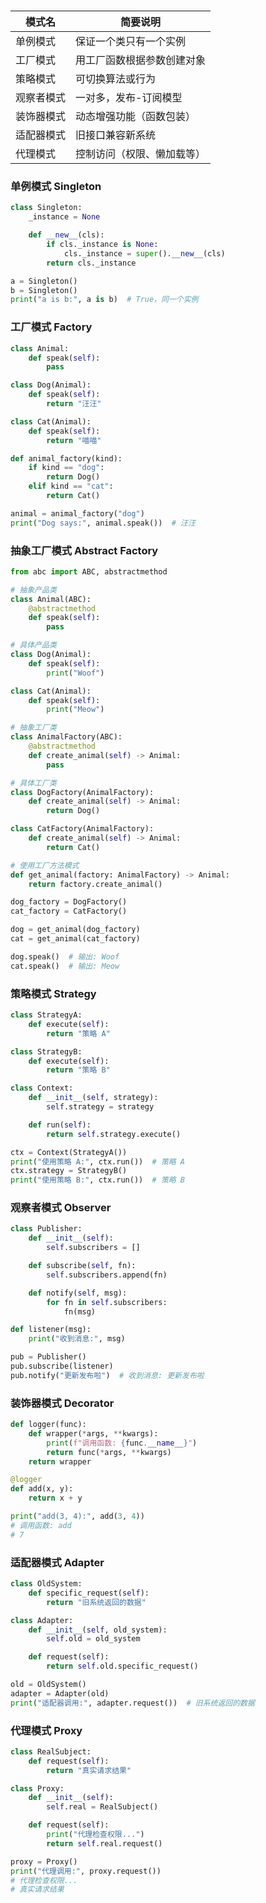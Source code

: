 # 

| 模式名     | 简要说明                   |
| ---------- | -------------------------- |
| 单例模式   | 保证一个类只有一个实例     |
| 工厂模式   | 用工厂函数根据参数创建对象 |
| 策略模式   | 可切换算法或行为           |
| 观察者模式 | 一对多，发布-订阅模型      |
| 装饰器模式 | 动态增强功能（函数包装）   |
| 适配器模式 | 旧接口兼容新系统           |
| 代理模式   | 控制访问（权限、懒加载等） |


### 单例模式 Singleton
```python
class Singleton:
    _instance = None

    def __new__(cls):
        if cls._instance is None:
            cls._instance = super().__new__(cls)
        return cls._instance

a = Singleton()
b = Singleton()
print("a is b:", a is b)  # True，同一个实例
```

### 工厂模式 Factory
```python
class Animal:
    def speak(self):
        pass

class Dog(Animal):
    def speak(self):
        return "汪汪"

class Cat(Animal):
    def speak(self):
        return "喵喵"

def animal_factory(kind):
    if kind == "dog":
        return Dog()
    elif kind == "cat":
        return Cat()

animal = animal_factory("dog")
print("Dog says:", animal.speak())  # 汪汪
```

### 抽象工厂模式 Abstract Factory

```python
from abc import ABC, abstractmethod

# 抽象产品类
class Animal(ABC):
    @abstractmethod
    def speak(self):
        pass

# 具体产品类
class Dog(Animal):
    def speak(self):
        print("Woof")

class Cat(Animal):
    def speak(self):
        print("Meow")

# 抽象工厂类
class AnimalFactory(ABC):
    @abstractmethod
    def create_animal(self) -> Animal:
        pass

# 具体工厂类
class DogFactory(AnimalFactory):
    def create_animal(self) -> Animal:
        return Dog()

class CatFactory(AnimalFactory):
    def create_animal(self) -> Animal:
        return Cat()

# 使用工厂方法模式
def get_animal(factory: AnimalFactory) -> Animal:
    return factory.create_animal()

dog_factory = DogFactory()
cat_factory = CatFactory()

dog = get_animal(dog_factory)
cat = get_animal(cat_factory)

dog.speak()  # 输出: Woof
cat.speak()  # 输出: Meow

```



### 策略模式 Strategy

```python
class StrategyA:
    def execute(self):
        return "策略 A"

class StrategyB:
    def execute(self):
        return "策略 B"

class Context:
    def __init__(self, strategy):
        self.strategy = strategy

    def run(self):
        return self.strategy.execute()

ctx = Context(StrategyA())
print("使用策略 A:", ctx.run())  # 策略 A
ctx.strategy = StrategyB()
print("使用策略 B:", ctx.run())  # 策略 B
```

### 观察者模式 Observer
```python
class Publisher:
    def __init__(self):
        self.subscribers = []

    def subscribe(self, fn):
        self.subscribers.append(fn)

    def notify(self, msg):
        for fn in self.subscribers:
            fn(msg)

def listener(msg):
    print("收到消息:", msg)

pub = Publisher()
pub.subscribe(listener)
pub.notify("更新发布啦")  # 收到消息: 更新发布啦
```

### 装饰器模式 Decorator
```python
def logger(func):
    def wrapper(*args, **kwargs):
        print(f"调用函数: {func.__name__}")
        return func(*args, **kwargs)
    return wrapper

@logger
def add(x, y):
    return x + y

print("add(3, 4):", add(3, 4))  
# 调用函数: add
# 7
```

### 适配器模式 Adapter
```python
class OldSystem:
    def specific_request(self):
        return "旧系统返回的数据"

class Adapter:
    def __init__(self, old_system):
        self.old = old_system

    def request(self):
        return self.old.specific_request()

old = OldSystem()
adapter = Adapter(old)
print("适配器调用:", adapter.request())  # 旧系统返回的数据
```

### 代理模式 Proxy
```python
class RealSubject:
    def request(self):
        return "真实请求结果"

class Proxy:
    def __init__(self):
        self.real = RealSubject()

    def request(self):
        print("代理检查权限...")
        return self.real.request()

proxy = Proxy()
print("代理调用:", proxy.request())  
# 代理检查权限...
# 真实请求结果
```